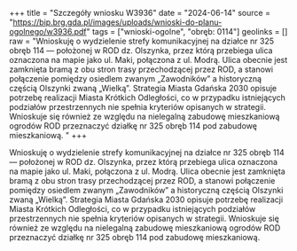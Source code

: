 +++
title = "Szczegóły wniosku W3936"
date = "2024-06-14"
source = "https://bip.brg.gda.pl/images/uploads/wnioski-do-planu-ogolnego/w3936.pdf"
tags = ["wnioski-ogolne", "obręb: 0114"]
geolinks = []
raw = "Wnioskuję o wydzielenie strefy komunikacyjnej na działce nr 325 obręb 114 — położonej w ROD dz. Olszynka, przez którą przebiega ulica oznaczona na mapie jako ul. Maki, połączona z ul. Modrą. Ulica obecnie jest zamknięta bramą z obu stron trasy przechodzącej przez ROD, a stanowi połączenie pomiędzy osiedlem zwanym „Zawodników” a historyczną częścią Olszynki zwaną „Wielką”. Strategia Miasta Gdańska 2030 opisuje potrzebę realizacji Miasta Krótkich Odległości, co w przypadku istniejących podziałów przestrzennych nie spełnia kryteriów opisanych w strategii. Wnioskuje się również ze względu na nielegalną zabudowę mieszkaniową ogrodów ROD przeznaczyć działkę nr 325 obręb 114 pod zabudowę mieszkaniową. "
+++

Wnioskuję o wydzielenie strefy komunikacyjnej na działce nr 325 obręb 114 — położonej w ROD dz. Olszynka,
przez którą przebiega ulica oznaczona na mapie jako ul. Maki, połączona z ul. Modrą. Ulica obecnie jest
zamknięta bramą z obu stron trasy przechodzącej przez ROD, a stanowi połączenie pomiędzy osiedlem
zwanym „Zawodników” a historyczną częścią Olszynki zwaną „Wielką”. Strategia Miasta Gdańska 2030
opisuje potrzebę realizacji Miasta Krótkich Odległości, co w przypadku istniejących podziałów przestrzennych
nie spełnia kryteriów opisanych w strategii. Wnioskuje się również ze względu na nielegalną zabudowę
mieszkaniową ogrodów ROD przeznaczyć działkę nr 325 obręb 114 pod zabudowę mieszkaniową.



